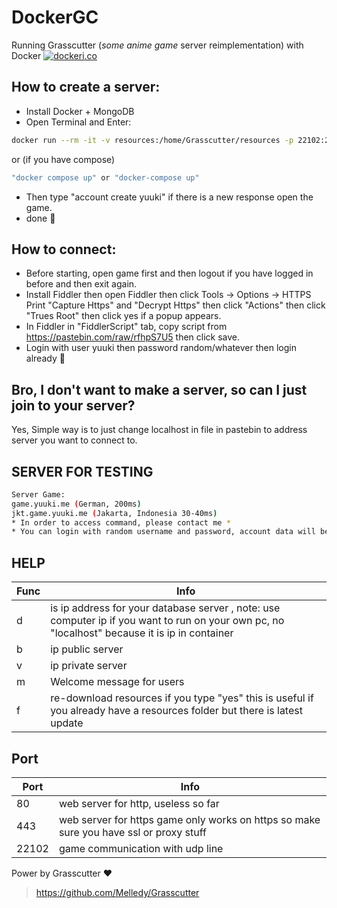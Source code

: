 # DockerGC
Running Grasscutter (*some anime game* server reimplementation) with Docker
[![dockeri.co](https://dockeri.co/image/siakbary/dockergc)](https://hub.docker.com/r/siakbary/dockergc)
## How to create a server:
- Install Docker + MongoDB
- Open Terminal and Enter:
```sh
docker run --rm -it -v resources:/home/Grasscutter/resources -p 22102:22102/udp -p 443:443/tcp siakbary/dockergc:dev-2.3 -d 'mongodb://2.0.0.100:27017' -b 'localhost' -f 'yes'
```
or (if you have compose)
```sh
"docker compose up" or "docker-compose up"
```
- Then type "account create yuuki" if there is a new response open the game.
- done 🙂

## How to connect:
- Before starting, open game first and then logout if you have logged in before and then exit again.
- Install Fiddler then open Fiddler then click Tools -> Options -> HTTPS Print "Capture Https" and "Decrypt Https" then click "Actions" then click "Trues Root" then click yes if a popup appears.
- In Fiddler in "FiddlerScript" tab, copy script from https://pastebin.com/raw/rfhpS7U5 then click save.
- Login with user yuuki then password random/whatever then login already 🙂

## Bro, I don't want to make a server, so can I just join to your server?
Yes, Simple way is to just change localhost in file in pastebin to address server you want to connect to.

## SERVER FOR TESTING
```sh
Server Game: 
game.yuuki.me (German, 200ms)
jkt.game.yuuki.me (Jakarta, Indonesia 30-40ms)
* In order to access command, please contact me *
* You can login with random username and password, account data will be reset when datebase is reset,error,testing and sometimes server is automatically disconnected due to an error,bug,update. *
```

## HELP
| Func | Info |
| ------ | ------ |
| d | is ip address for your database server , note: use computer ip if you want to run on your own pc, no "localhost" because it is ip in container |
| b | ip public server |
| v | ip private server |
| m | Welcome message for users |
| f | re-download resources if you type "yes" this is useful if you already have a resources folder but there is latest update |

## Port
| Port | Info |
| ------ | ------ |
| 80 | web server for http, useless so far |
| 443 | web server for https game only works on https so make sure you have ssl or proxy stuff |
| 22102 | game communication with udp line |

Power by Grasscutter ❤️
> https://github.com/Melledy/Grasscutter